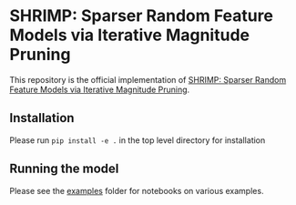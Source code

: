 # SHRIMP: Sparser Random Feature Models via Iterative Magnitude Pruning

This repository is the official implementation of [SHRIMP: Sparser Random Feature Models via Iterative Magnitude Pruning](https://arxiv.org/abs/2112.04002).

## Installation

Please run ```pip install -e .``` in the top level directory for installation

## Running the model

Please see the [examples](examples) folder for notebooks on various examples.
